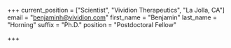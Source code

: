 +++
current_position = ["Scientist", "Vividion Therapeutics", "La Jolla, CA"]
email = "benjaminh@vividion.com"
first_name = "Benjamin"
last_name = "Horning"
suffix = "Ph.D."
position = "Postdoctoral Fellow"

+++

